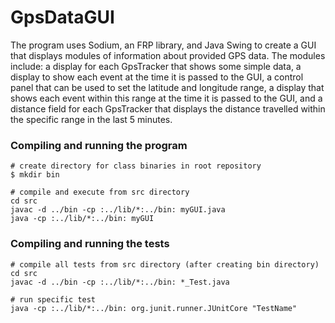 # GpsDataGUI
The program uses Sodium, an FRP library, and Java Swing to create a GUI that displays modules of information about provided GPS data. The modules include: a display for each GpsTracker that shows some simple data, a display to show each event at the time it is passed to the GUI, a control panel that can be used to set the latitude and longitude range, a display that shows each event within this range at the time it is passed to the GUI, and a distance field for each GpsTracker that displays the distance travelled within the specific range in the last 5 minutes.

### Compiling and running the program
```shell
# create directory for class binaries in root repository
$ mkdir bin

# compile and execute from src directory
cd src
javac -d ../bin -cp :../lib/*:../bin: myGUI.java
java -cp :../lib/*:../bin: myGUI
```

### Compiling and running the tests
```shell
# compile all tests from src directory (after creating bin directory)
cd src
javac -d ../bin -cp :../lib/*:../bin: *_Test.java

# run specific test
java -cp :../lib/*:../bin: org.junit.runner.JUnitCore "TestName"
```
